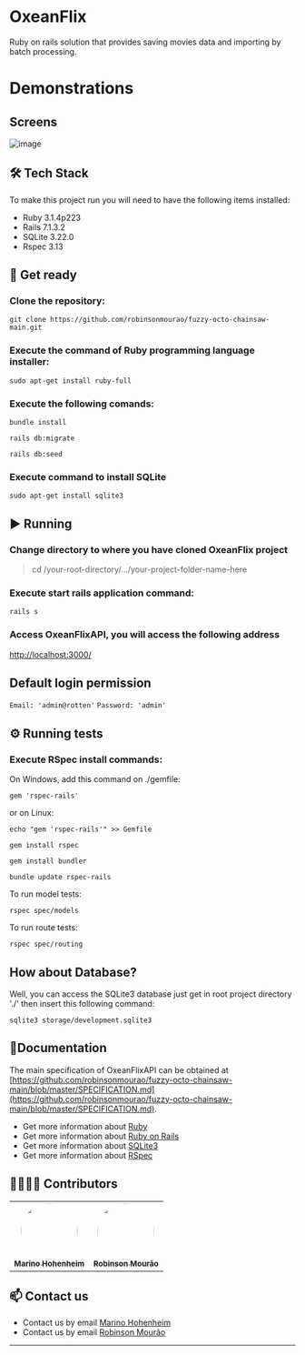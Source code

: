 # OxeanFlix

Ruby on rails solution that provides saving movies data and importing by batch processing.
# Demonstrations
## Screens
![image](https://github.com/robinsonmourao/fuzzy-octo-chainsaw-main/assets/49078615/02878ed9-9d3a-4e00-b97c-30e6814a72ab)

## 🛠 Tech Stack

To make this project run you will need to have the following items installed: 

* Ruby 3.1.4p223
* Rails 7.1.3.2
* SQLite 3.22.0
* Rspec 3.13

## :rocket: Get ready

### Clone the repository:

```
git clone https://github.com/robinsonmourao/fuzzy-octo-chainsaw-main.git
```
### Execute the command of Ruby programming language installer:
```
sudo apt-get install ruby-full
```
### Execute the following comands:

```
bundle install
```
```
rails db:migrate
```
```
rails db:seed
```
### Execute command to install SQLite

```
sudo apt-get install sqlite3
```

## :arrow_forward: Running

### Change directory to where you have cloned OxeanFlix project

> cd /your-root-directory/.../your-project-folder-name-here <br>

### Execute start rails application command:

```
rails s
```

### Access OxeanFlixAPI, you will access the following address

[http://localhost:3000/](http://localhost:3000/)

## Default login permission

`Email: 'admin@rotten'`
`Password: 'admin'`

## :gear: Running tests

### Execute RSpec install commands:

On Windows, add this command on ./gemfile:
```
gem 'rspec-rails'
````
or on Linux:
```
echo "gem 'rspec-rails'" >> Gemfile
```
```
gem install rspec
```
```
gem install bundler
```
```
bundle update rspec-rails
```
To run model tests:
```
rspec spec/models
```
To run route tests:
```
rspec spec/routing
```

## How about Database?

Well, you can access the SQLite3 database just get in root project directory './' then insert this following command:
```
sqlite3 storage/development.sqlite3
```
## :closed_book:Documentation

The main specification of OxeanFlixAPI can be obtained at [https://github.com/robinsonmourao/fuzzy-octo-chainsaw-main/blob/master/SPECIFICATION.md](https://github.com/robinsonmourao/fuzzy-octo-chainsaw-main/blob/master/SPECIFICATION.md).

* Get more information about [Ruby](https://www.ruby-lang.org/en/documentation/)<br>
* Get more information about [Ruby on Rails](https://rubyonrails.org/)<br>
* Get more information about [SQLite3](https://www.sqlite.org/docs.html)<br>
* Get more information about [RSpec](https://rspec.info/documentation/)

## 👩‍💻👨‍💻 Contributors 

<table>
    <td align="center">
	    <a href="https://github.com/Marinofull">
		    <img style="border-radius: 50%;" src="https://avatars.githubusercontent.com/u/4636436?v=4" width="100px;" alt=""/>
		    <br/><sub><b>Marino Hohenheim</b></sub>
		</a>
    </td>
    <td align="center">
	    <a href="https://github.com/robinsonmourao">
		    <img style="border-radius: 50%;" src="https://avatars.githubusercontent.com/u/49078615?s=460&u=1163c04d9f35b577063b3f6550ae520c4dd2f866&v=4" width="100px;" alt=""/>
		    <br/><sub><b>Robinson Mourão</b></sub>
		</a></br>
    </td>
</table>

## :mailbox: Contact us
* Contact us by email [Marino Hohenheim](mailto:intmarinoreturn0@gmail.com)
* Contact us by email [Robinson Mourão](mailto:bob.info.guaratiba@gmail.com)
---
